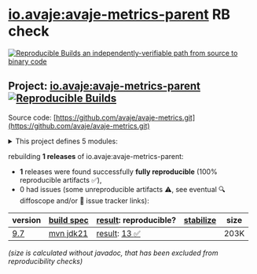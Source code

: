 [io.avaje:avaje-metrics-parent](https://central.sonatype.com/artifact/io.avaje/avaje-metrics-parent/versions) RB check
=======

[![Reproducible Builds](https://reproducible-builds.org/images/logos/rb.svg) an independently-verifiable path from source to binary code](https://reproducible-builds.org/)

## Project: [io.avaje:avaje-metrics-parent](https://central.sonatype.com/artifact/io.avaje/avaje-metrics-parent/versions) [![Reproducible Builds](https://img.shields.io/endpoint?url=https://raw.githubusercontent.com/jvm-repo-rebuild/reproducible-central/master/content/io/avaje/metrics/badge.json)](https://github.com/jvm-repo-rebuild/reproducible-central/blob/master/content/io/avaje/metrics/README.md)

Source code: [https://github.com/avaje/avaje-metrics.git](https://github.com/avaje/avaje-metrics.git)

<details><summary>This project defines 5 modules:</summary>

* [io.avaje:avaje-metrics](https://central.sonatype.com/artifact/io.avaje/avaje-metrics/overview)
* [io.avaje:avaje-metrics-ebean](https://central.sonatype.com/artifact/io.avaje/avaje-metrics-ebean/overview)
* [io.avaje:avaje-metrics-graphite](https://central.sonatype.com/artifact/io.avaje/avaje-metrics-graphite/overview)
* [io.avaje:avaje-metrics-parent](https://central.sonatype.com/artifact/io.avaje/avaje-metrics-parent/overview)
* [io.avaje:avaje-metrics-statsd](https://central.sonatype.com/artifact/io.avaje/avaje-metrics-statsd/overview)
</details>

rebuilding **1 releases** of io.avaje:avaje-metrics-parent:
- **1** releases were found successfully **fully reproducible** (100% reproducible artifacts :white_check_mark:),
- 0 had issues (some unreproducible artifacts :warning:, see eventual :mag: diffoscope and/or :memo: issue tracker links):

| version | [build spec](/BUILDSPEC.md) | [result](https://reproducible-builds.org/docs/jvm/): reproducible? | [stabilize](https://github.com/google/oss-rebuild/blob/main/cmd/stabilize/README.md) | size |
| -- | --------- | ------ | ------ | -- |
| [9.7](https://central.sonatype.com/artifact/io.avaje/avaje-metrics-parent/9.7/pom) | [mvn jdk21](avaje-metrics-9.7.buildspec) | [result](avaje-metrics-parent-9.7.buildinfo): [13 :white_check_mark: ](avaje-metrics-parent-9.7.buildcompare) | | 203K |

<i>(size is calculated without javadoc, that has been excluded from reproducibility checks)</i>
